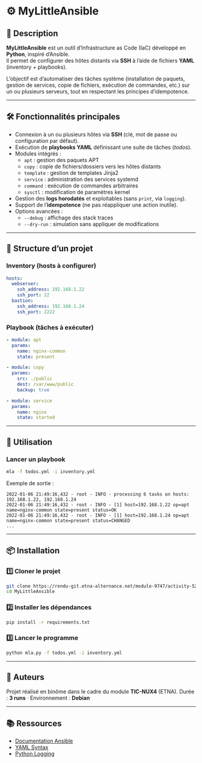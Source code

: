 
# ⚙️ MyLittleAnsible 

## 📌 Description

**MyLittleAnsible** est un outil d’Infrastructure as Code (IaC) développé en **Python**, inspiré d’Ansible.  
Il permet de configurer des hôtes distants via **SSH** à l’aide de fichiers **YAML** (inventory + playbooks).  

L’objectif est d’automatiser des tâches système (installation de paquets, gestion de services, copie de fichiers, exécution de commandes, etc.) sur un ou plusieurs serveurs, tout en respectant les principes d’idempotence.

---

## 🛠️ Fonctionnalités principales

- Connexion à un ou plusieurs hôtes via **SSH** (clé, mot de passe ou configuration par défaut).
- Exécution de **playbooks YAML** définissant une suite de tâches (*todos*).
- Modules intégrés :
  - `apt` : gestion des paquets APT  
  - `copy` : copie de fichiers/dossiers vers les hôtes distants  
  - `template` : gestion de templates Jinja2  
  - `service` : administration des services systemd  
  - `command` : exécution de commandes arbitraires  
  - `sysctl` : modification de paramètres kernel  
- Gestion des **logs horodatés** et exploitables (sans `print`, via `logging`).
- Support de l’**idempotence** (ne pas réappliquer une action inutile).
- Options avancées :
  - `--debug` : affichage des stack traces  
  - `--dry-run` : simulation sans appliquer de modifications  

---

## 📂 Structure d’un projet

### Inventory (hosts à configurer)

```yaml
hosts:
  webserver:
    ssh_address: 192.168.1.22
    ssh_port: 22
  bastion:
    ssh_address: 192.168.1.24
    ssh_port: 2222
````

### Playbook (tâches à exécuter)

```yaml
- module: apt
  params:
    name: nginx-common
    state: present

- module: copy
  params:
    src: ./public
    dest: /var/www/public
    backup: true

- module: service
  params:
    name: nginx
    state: started
```

---

## 🚀 Utilisation

### Lancer un playbook

```bash
mla -f todos.yml -i inventory.yml
```

Exemple de sortie :

```
2022-01-06 21:49:16,432 - root - INFO - processing 6 tasks on hosts: 192.168.1.22, 192.168.1.24
2022-01-06 21:49:16,432 - root - INFO - [1] host=192.168.1.22 op=apt name=nginx-common state=present status=OK
2022-01-06 21:49:16,432 - root - INFO - [1] host=192.168.1.24 op=apt name=nginx-common state=present status=CHANGED
...
```

---

## 📦 Installation

### 1️⃣ Cloner le projet

```bash
git clone https://rendu-git.etna-alternance.net/module-9747/activity-52457/group-1041231
cd MyLittleAnsible
```

### 2️⃣ Installer les dépendances

```bash
pip install -r requirements.txt
```

### 3️⃣ Lancer le programme

```bash
python mla.py -f todos.yml -i inventory.yml
```

---

## 👥 Auteurs

Projet réalisé en binôme dans le cadre du module **TIC-NUX4** (ETNA).
Durée : **3 runs** · Environnement : **Debian**

---

## 📚 Ressources

* [Documentation Ansible](https://docs.ansible.com/)
* [YAML Syntax](https://yaml.org/)
* [Python Logging](https://docs.python.org/3/library/logging.html)
